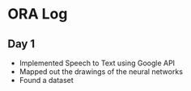 # ORA Log

## Day 1
  - Implemented Speech to Text using Google API
  - Mapped out the drawings of the neural networks
  - Found a dataset
